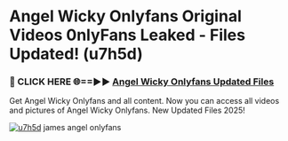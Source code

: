 # Angel Wicky Onlyfans Original Videos 0nlyFans Leaked - Files Updated! (u7h5d)

<h3>🔴 CLICK HERE 🌐==►► <a href="https://tinyurl.com/2wckxsce" rel="nofollow">Angel Wicky Onlyfans Updated Files</a></h3>

Get Angel Wicky Onlyfans and all content. Now you can access all videos and pictures of Angel Wicky Onlyfans. New Updated Files 2025!

[![u7h5d](https://i.imgur.com/AFduVYN.gif)](https://tinyurl.com/2wckxsce)
james angel onlyfans